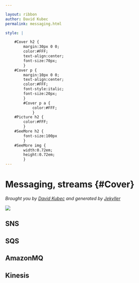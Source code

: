 ```yaml
---

layout: ribbon
author: David Kubec
permalink: messaging.html

style: |

    #Cover h2 {
        margin:30px 0 0;
        color:#FFF;
        text-align:center;
        font-size:70px;
        }
    #Cover p {
        margin:10px 0 0;
        text-align:center;
        color:#FFF;
        font-style:italic;
        font-size:20px;
        }
        #Cover p a {
            color:#FFF;
            }
    #Picture h2 {
        color:#FFF;
        }
    #SeeMore h2 {
        font-size:100px
        }
    #SeeMore img {
        width:0.72em;
        height:0.72em;
        }
---
```


# Messaging, streams {#Cover}

*Brought you by [David Kubec](https://vsechnovcloudu.github.io/website/) and generated by [Jekyller](https://github.com/shower/jekyller)*

![](img/corpident/cover.jpg)
<!-- photo by unsplash -->

## SNS

## SQS

## AmazonMQ

## Kinesis

